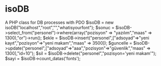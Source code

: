 # isoDB
A PHP class for DB processes with PDO
$isoDB = new isoDB("localhost","root","","whatisyourfont");
$sonuc = $isoDB->select_from("personel")->where(array("pozisyon" => "yazılım","maas" => 1300),"or")->run();
$ekle = $isoDB->insert("personel",["adsoyad"=>"yeni kayıt","pozisyon"=>"yeni makam","maas" => 3500]);
$guncelle = $isoDB->update("personel",["adsoyad"=>"aaa","pozisyon"=>"güvenlik","maas" => 1300],"id=10");
$sil = $isoDB->delete("personel","pozisyon='yeni makam'");
$sayi = $isoDB->count_datas('fonts');
